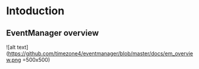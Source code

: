# Intoduction

## EventManager overview

![alt text](https://github.com/timezone4/eventmanager/blob/master/docs/em_overview.png =500x500)
